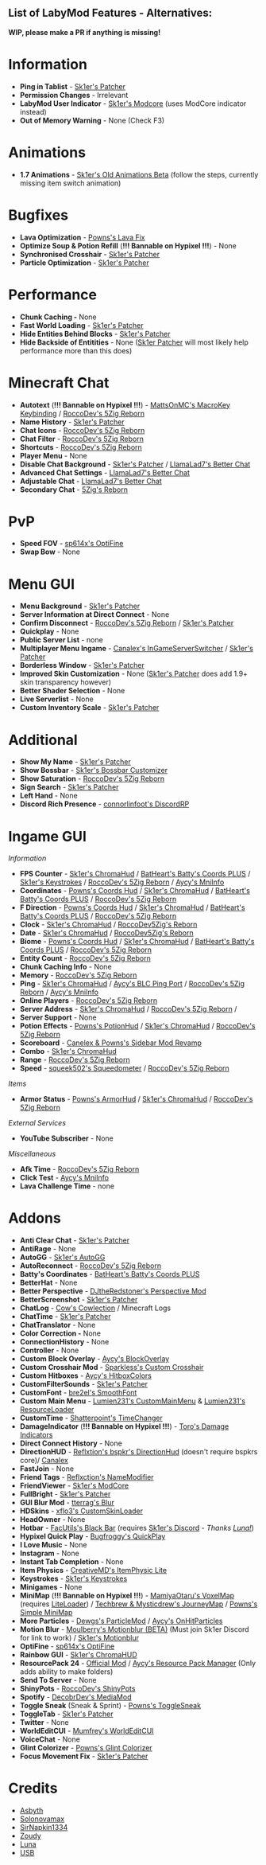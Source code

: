 
## List of LabyMod Features - Alternatives:
**WIP, please make a PR if anything is missing!**

# Information
- **Ping in Tablist** - [Sk1er's Patcher](https://sk1er.club/mods/patcher)
- **Permission Changes** - Irrelevant
- **LabyMod User Indicator** - [Sk1er's Modcore](https://sk1er.club/mods/modcore) (uses ModCore indicator instead)
- **Out of Memory Warning** - None (Check F3)

# Animations
- **1.7 Animations** - [Sk1er's Old Animations Beta](https://sk1er.club/beta) (follow the steps, currently missing item switch animation)

# Bugfixes
- **Lava Optimization** - [Powns's Lava Fix](https://download.powns.dev/lavafix189)
- **Optimize Soup & Potion Refill** (**!!! Bannable on Hypixel !!!**) - None
- **Synchronised Crosshair** - [Sk1er's Patcher](https://sk1er.club/mods/patcher)
- **Particle Optimization** - [Sk1er's Patcher](https://sk1er.club/mods/patcher)

# Performance
- **Chunk Caching -** None
- **Fast World Loading** - [Sk1er's Patcher](https://sk1er.club/mods/patcher)
- **Hide Entities Behind Blocks** - [Sk1er's Patcher](https://sk1er.club/mods/patcher)
- **Hide Backside of Entitities** - None ([Sk1er Patcher](https://sk1er.club/mods/patcher) will most likely help performance more than this does)

# Minecraft Chat
- **Autotext** (**!!! Bannable on Hypixel !!!**) - [MattsOnMC's MacroKey Keybinding](https://www.curseforge.com/minecraft/mc-mods/macrokey-keybinding/files/2659839) / [RoccoDev's 5Zig Reborn](https://5zigreborn.eu/)
- **Name History** - [Sk1er's Patcher](https://sk1er.club/mods/patcher)
- **Chat Icons** - [RoccoDev's 5Zig Reborn](https://5zigreborn.eu/)
- **Chat Filter** - [RoccoDev's 5Zig Reborn](https://5zigreborn.eu/)
- **Shortcuts** - [RoccoDev's 5Zig Reborn](https://5zigreborn.eu/)
- **Player Menu** - None
- **Disable Chat Background** - [Sk1er's Patcher](https://sk1er.club/mods/patcher) / [LlamaLad7's Better Chat](https://www.curseforge.com/minecraft/mc-mods/better-chat/files/3048404)
- **Advanced Chat Settings** - [LlamaLad7's Better Chat](https://www.curseforge.com/minecraft/mc-mods/better-chat/files/3048404)
- **Adjustable Chat** - [LlamaLad7's Better Chat](https://www.curseforge.com/minecraft/mc-mods/better-chat/files/3048404)
- **Secondary Chat** - [5Zig's Reborn](https://5zigreborn.eu/)

# PvP
- **Speed FOV** - [sp614x's OptiFine](https://optifine.net/adloadx?f=preview_OptiFine_1.8.9_HD_U_M6_pre1.jar)
- **Swap Bow** - None

# Menu GUI
- **Menu Background** - [Sk1er's Patcher](https://sk1er.club/mods/patcher)
- **Server Information at Direct Connect** - None
- **Confirm Disconnect** - [RoccoDev's 5Zig Reborn](https://5zigreborn.eu/) / [Sk1er's Patcher](https://sk1er.club/mods/patcher)
- **Quickplay** - None
- **Public Server List** - none
- **Multiplayer Menu Ingame** - [Canalex's InGameServerSwitcher](https://www.youtube.com/watch?v=04EangMQd7I) / [Sk1er's Patcher](https://sk1er.club/mods/patcher)
- **Borderless Window** - [Sk1er's Patcher](https://sk1er.club/mods/patcher)
- **Improved Skin Customization** - None ([Sk1er's Patcher](https://sk1er.club/mods/patcher) does add 1.9+ skin transparency however)
- **Better Shader Selection** - None
- **Live Serverlist** - None
- **Custom Inventory Scale** - [Sk1er's Patcher](https://sk1er.club/mods/patcher)

# Additional
- **Show My Name** - [Sk1er's Patcher](https://sk1er.club/mods/patcher)
- **Show Bossbar** - [Sk1er's Bossbar Customizer](https://sk1er.club/mods/bossbar_customizer)
- **Show Saturation** - [RoccoDev's 5Zig Reborn](https://5zigreborn.eu/)
- **Sign Search** - [Sk1er's Patcher](https://sk1er.club/mods/patcher)
- **Left Hand** - None
- **Discord Rich Presence** - [connorlinfoot's DiscordRP](https://hypixel.net/threads/forge-1-8-9-discordrp-rich-presence-for-minecraft-hypixel.1573606/)

# Ingame GUI 

_Information_
- **FPS Counter** - [Sk1er's ChromaHud](https://sk1er.club/mods/ChromaHUD) / [BatHeart's Batty's Coords PLUS](https://www.curseforge.com/minecraft/mc-mods/batty-ui/files/2272073) / [Sk1er's Keystrokes](https://sk1er.club/mods/keystrokesmod) / [RoccoDev's 5Zig Reborn](https://5zigreborn.eu/) / [Aycy's MniInfo](https://www.youtube.com/watch?v=9OwPMxBzQog)
- **Coordinates** - [Powns's Coords Hud](https://download.powns.dev/coordsmod189) / [Sk1er's ChromaHud](https://sk1er.club/mods/ChromaHUD) / [BatHeart's Batty's Coords PLUS](https://www.curseforge.com/minecraft/mc-mods/batty-ui/files/2272073) / [RoccoDev's 5Zig Reborn](https://5zigreborn.eu/)
- **F Direction** - [Powns's Coords Hud](https://download.powns.dev/coordsmod189) / [Sk1er's ChromaHud](https://sk1er.club/mods/ChromaHUD) / [BatHeart's Batty's Coords PLUS](https://www.curseforge.com/minecraft/mc-mods/batty-ui/files/2272073) / [RoccoDev's 5Zig Reborn](https://5zigreborn.eu/)
- **Clock** - [Sk1er's ChromaHud](https://sk1er.club/mods/ChromaHUD) / [RoccoDev5Zig's Reborn](https://5zigreborn.eu/)
- **Date** - [Sk1er's ChromaHud](https://sk1er.club/mods/ChromaHUD) / [RoccoDev5Zig's Reborn](https://5zigreborn.eu/)
- **Biome** - [Powns's Coords Hud](https://download.powns.dev/coordsmod189) / [Sk1er's ChromaHud](https://sk1er.club/mods/ChromaHUD) / [BatHeart's Batty's Coords PLUS](https://www.curseforge.com/minecraft/mc-mods/batty-ui/files/2272073) / [RoccoDev's 5Zig Reborn](https://5zigreborn.eu/)
- **Entity Count** - [RoccoDev's 5Zig Reborn](https://5zigreborn.eu/)
- **Chunk Caching Info** - None
- **Memory** - [RoccoDev's 5Zig Reborn](https://5zigreborn.eu/)
- **Ping** - [Sk1er's ChromaHud](https://sk1er.club/mods/ChromaHUD) / [Aycy's BLC Ping Port](https://www.youtube.com/watch?v=NAsefZXZbHQ) / [RoccoDev's 5Zig Reborn](https://5zigreborn.eu/) / [Aycy's MniInfo](https://www.youtube.com/watch?v=9OwPMxBzQog)
- **Online Players** - [RoccoDev's 5Zig Reborn](https://5zigreborn.eu/)
- **Server Address** - [Sk1er's ChromaHud](https://sk1er.club/mods/ChromaHUD) / [RoccoDev's 5Zig Reborn](https://5zigreborn.eu/) /
- **Server Support** - None
- **Potion Effects** - [Powns's PotionHud](https://download.powns.dev/potionhud189) / [Sk1er's ChromaHud](https://sk1er.club/mods/ChromaHUD) / [RoccoDev's 5Zig Reborn](https://5zigreborn.eu/)
- **Scoreboard** - [Canelex & Powns's Sidebar Mod Revamp](https://www.youtube.com/watch?v=cn9VvT43yRs)
- **Combo** - [Sk1er's ChromaHud](https://sk1er.club/mods/ChromaHUD)
- **Range** - [RoccoDev's 5Zig Reborn](https://5zigreborn.eu/)
- **Speed** - [squeek502's Squeedometer](https://www.curseforge.com/minecraft/mc-mods/squeedometer/files/2495576) / [RoccoDev's 5Zig Reborn](https://5zigreborn.eu/)

_Items_
- **Armor Status** - [Powns's ArmorHud](https://download.powns.dev/armorhud189) / [Sk1er's ChromaHud](https://sk1er.club/mods/ChromaHUD) / [RoccoDev's 5Zig Reborn](https://5zigreborn.eu/)

_External Services_
- **YouTube Subscriber** - None

_Miscellaneous_
- **Afk Time** - [RoccoDev's 5Zig Reborn](https://5zigreborn.eu/)
- **Click Test** -  [Aycy's MniInfo](https://www.youtube.com/watch?v=9OwPMxBzQog)
- **Lava Challenge Time** - none

# Addons
- **Anti Clear Chat** - [Sk1er's Patcher](https://sk1er.club/mods/patcher)
- **AntiRage** - None
- **AutoGG** - [Sk1er's AutoGG](https://sk1er.club/mods/autogg)
- **AutoReconnect** - [RoccoDev's 5Zig Reborn](https://5zigreborn.eu/)
- **Batty's Coordinates** - [BatHeart's Batty's Coords PLUS](https://www.curseforge.com/minecraft/mc-mods/batty-ui/files/2272073) 
- **BetterHat** - None
- **Better Perspective** - [DJtheRedstoner's Perspective Mod](https://github.com/DJtheRedstoner/PerspectiveModv4/releases/)
- **BetterScreenshot** - [Sk1er's Patcher](https://sk1er.club/mods/patcher)
- **ChatLog** - [Cow's Cowlection](https://github.com/cow-mc/Cowlection/releases/) / Minecraft Logs
- **ChatTime** - [Sk1er's Patcher](https://sk1er.club/mods/patcher)
- **ChatTranslator** - None
- **Color Correction -** None
- **ConnectionHistory** - None
- **Controller** - None
- **Custom Block Overlay** - [Aycy's BlockOverlay](https://hypixel.net/threads/forge-1-8-9-block-overlay-v4-0-3.1417995/)
- **Custom Crosshair Mod** - [Sparkless's Custom Crosshair](https://www.curseforge.com/minecraft/mc-mods/custom-crosshair-mod/files/2304056)
- **Custom Hitboxes** - [Aycy's HitboxColors](http://www.mediafire.com/file/rci3i8m09yoek7u/HitboxColors-v1.0.jar)
- **CustomFilterSounds** - [Sk1er's Patcher](https://sk1er.club/mods/patcher)
- **CustomFont** - [bre2el's SmoothFont](https://www.curseforge.com/minecraft/mc-mods/smooth-font/files/2568454)
- **Custom Main Menu** - [Lumien231's CustomMainMenu](https://www.curseforge.com/minecraft/mc-mods/custom-main-menu/files/2280558) & [Lumien231's ResourceLoader](https://www.curseforge.com/minecraft/mc-mods/resource-loader/files/2271089)
- **CustomTime** - [Shatterpoint's TimeChanger](https://github.com/shatter-point/Revamped-TimeChanger/releases)
- **DamageIndicator** (**!!! Bannable on Hypixel !!!**) - [Toro's Damage Indicators](https://www.curseforge.com/minecraft/mc-mods/torohealth-damage-indicators/files/2353090)
- **Direct Connect History** - None
- **DirectionHUD** - [Reflxtion's bspkr's DirectionHud](https://github.com/ReflxctionDev/bspkrsCore/releases/tag/1.24) (doesn't require bspkrs core)/ [Canalex](https://www.youtube.com/watch?v=Anwxqk2EAlE)
- **FastJoin** - None
- **Friend Tags** - [Reflxction's NameModifier](https://github.com/ReflxctionDev/NameModifier/releases)
- **FriendViewer** - [Sk1er's ModCore](https://sk1er.club/modcore)
- **FullBright** - [Sk1er's Patcher](https://sk1er.club/mods/patcher)
- **GUI Blur Mod** - [tterrag's Blur](https://www.curseforge.com/minecraft/mc-mods/blur/files/26)
- **HDSkins** - [xflo3's CustomSkinLoader](https://www.curseforge.com/minecraft/mc-mods/customskinloader/files/3106765)
- **HeadOwner** - None
- **Hotbar** - [FacUtils's Black Bar](https://canary.discord.com/channels/411619823445999637/411620457754787841/794326180819107880) (requires [Sk1er's Discord](https://discord.gg/sk1er) - *Thanks [Luna!](https://github.com/LunaNotdev)*)
- **Hypixel Quick Play** - [Bugfroggy's QuickPlay](https://hypixel.net/threads/forge-quickplay-v2-0-3-quickly-join-games-on-the-network.1317410/)
- **I Love Music** - None
- **Instagram** - None
- **Instant Tab Completion** - None
- **Item Physics** - [CreativeMD's ItemPhysic Lite](https://www.curseforge.com/minecraft/mc-mods/itemphysic-lite/files/2439695)
- **Keystrokes** - [Sk1er's Keystrokes](https://sk1er.club/mods/keystrokesmod)
- **Minigames** - None
- **MiniMap** (**!!! Bannable on Hypixel !!!**) - [MamiyaOtaru's VoxelMap](https://www.curseforge.com/minecraft/mc-mods/voxelmap/files/2460202) (requires [LiteLoader](http://www.liteloader.com/download#snapshot_1890)) / [Techbrew & Mysticdrew's JourneyMap](https://www.curseforge.com/minecraft/mc-mods/journeymap/files/2311867) / [Powns's Simple MiniMap](https://github.com/pownsgg/MiniMap)
- **More Particles** - [Dewgs's ParticleMod](https://www.mediafire.com/file/z42f9gzegatz9cq/%255B1.8.9%255DParticleMod-1.02.jar/file) / [Aycy's OnHitParticles](https://www.youtube.com/watch?v=OQZFWrrEcYM)
- **Motion Blur** - [Moulberry's Motionblur (BETA)](https://cdn.discordapp.com/attachments/733903046681034813/806188815286665226/MbMotionblur-1.0-REL-Fixed.jar) (Must join Sk1er Discord for link to work) / [Sk1er's Motionblur](https://sk1er.club/mods/motionblurmod)
- **OptiFine** - [sp614x's OptiFine](https://optifine.net/adloadx?f=preview_OptiFine_1.8.9_HD_U_M6_pre1.jar)
- **Rainbow GUI** - [Sk1er's ChromaHUD](https://sk1er.club/mods/ChromaHUD)
- **ResourcePack 24** - [Official Mod](https://resourcepacks24.de/texturepack-mod) / [Aycy's Resource Pack Manager](https://www.youtube.com/watch?v=OQZFWrrEcYM) (Only adds ability to make folders)
- **Send To Server** - None
- **ShinyPots** - [RoccoDev's ShinyPots](https://github.com/RoccoDev/ShinyPots-1.8/releases/tag/1.5)
- **Spotify** - [DecobrDev's MediaMod](https://www.curseforge.com/minecraft/mc-mods/mediamod/files/2797563)
- **Toggle Sneak** (Sneak & Sprint) - [Powns's ToggleSneak](https://download.powns.dev/togglesneak189)
- **ToggleTab** - [Sk1er's Patcher](https://sk1er.club/mods/patcher)
- **Twitter** - None
- **WorldEditCUI** - [Mumfrey's WorldEditCUI](https://www.curseforge.com/minecraft/mc-mods/worldeditcui/files/2352911)
- **VoiceChat** - None
- **Glint Colorizer** - [Powns's Glint Colorizer](https://download.powns.dev/glintcolorizer189)
- **Focus Movement Fix** - [Sk1er's Patcher](https://sk1er.llc/mods/patcher)

# Credits
- [Asbyth](https://github.com/asbyth)
- [Solonovamax](https://github.com/solonovamax)
- [SirNapkin1334](https://github.com/sirnapkin1334)
- [Zoudy](https://github.com/zoudywastaken)
- [Luna](https://github.com/lunanotdev)
- [USB](https://github.com/U5B)
